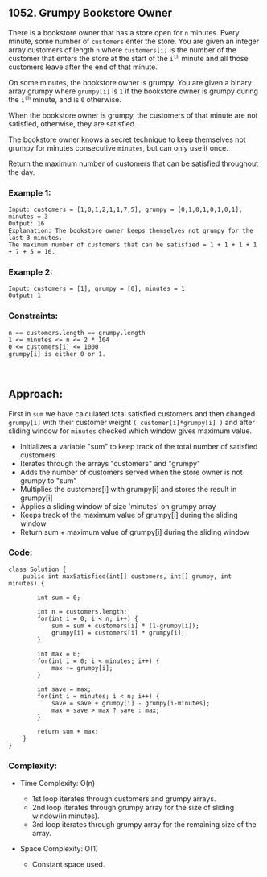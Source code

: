 ## 1052. Grumpy Bookstore Owner   

There is a bookstore owner that has a store open for ```n``` minutes. Every minute, some number of ```customers``` enter the store. You are given an integer array 
customers of length ```n``` where ```customers[i]``` is the number of the customer that enters the store at the start of the <code>i<sup>th</sup></code> minute and all those customers 
leave after the end of that minute.  

On some minutes, the bookstore owner is grumpy. You are given a binary array grumpy where ```grumpy[i]``` is ```1``` if the bookstore owner is grumpy during 
the <code>i<sup>th</sup></code> minute, and is ```0``` otherwise.  

When the bookstore owner is grumpy, the customers of that minute are not satisfied, otherwise, they are satisfied.  

The bookstore owner knows a secret technique to keep themselves not grumpy for minutes consecutive ```minutes```, but can only use it once.  

Return the maximum number of customers that can be satisfied throughout the day.  


### Example 1:  
```
Input: customers = [1,0,1,2,1,1,7,5], grumpy = [0,1,0,1,0,1,0,1], minutes = 3
Output: 16
Explanation: The bookstore owner keeps themselves not grumpy for the last 3 minutes. 
The maximum number of customers that can be satisfied = 1 + 1 + 1 + 1 + 7 + 5 = 16.
```   

### Example 2:
``` 
Input: customers = [1], grumpy = [0], minutes = 1
Output: 1
```  

### Constraints:  
```
n == customers.length == grumpy.length
1 <= minutes <= n <= 2 * 104
0 <= customers[i] <= 1000
grumpy[i] is either 0 or 1.
```   

<br>  

## Approach:  
First in ```sum``` we have calculated total satisfied customers and then changed ```grumpy[i]``` with their customer weight ```( customer[i]*grumpy[i] )``` 
and after sliding window for ```minutes``` checked which window gives maximum value.  

* Initializes a variable "sum" to keep track of the total number of satisfied customers
* Iterates through the arrays "customers" and "grumpy"
* Adds the number of customers served when the store owner is not grumpy to "sum"
* Multiplies the customers[i] with grumpy[i] and stores the result in grumpy[i]
* Applies a sliding window of size 'minutes' on grumpy array
* Keeps track of the maximum value of grumpy[i] during the sliding window
* Return sum + maximum value of grumpy[i] during the sliding window  

### Code:  
```
class Solution {
    public int maxSatisfied(int[] customers, int[] grumpy, int minutes) {

        int sum = 0;
        
        int n = customers.length;
        for(int i = 0; i < n; i++) {
            sum = sum + customers[i] * (1-grumpy[i]);
            grumpy[i] = customers[i] * grumpy[i];
        }
        
        int max = 0;
        for(int i = 0; i < minutes; i++) {
            max += grumpy[i];
        }
            
        int save = max;
        for(int i = minutes; i < n; i++) {
            save = save + grumpy[i] - grumpy[i-minutes];
            max = save > max ? save : max;
        }
        
        return sum + max;
    }
}
```   


### Complexity:  

* Time Complexity: O(n)  
    * 1st loop iterates through customers and grumpy arrays.
    * 2nd loop iterates through grumpy array for the size of sliding window(in minutes).
    * 3rd loop iterates through grumpy array for the remaining size of the array.  
   
* Space Complexity: O(1)  
    * Constant space used.  



